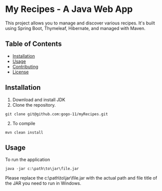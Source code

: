 # My Recipes - A Java Web App

This project allows you to manage and discover various recipes. 
It's built using Spring Boot, Thymeleaf, Hibernate, and managed with Maven.

## Table of Contents
- [Installation](#installation)
- [Usage](#usage)
- [Contributing](#contributing)
- [License](#license)

## Installation
1. Download and install JDK
2. Clone the repository.

```
git clone git@github.com:gogo-11/myRecipes.git
```
2. To compile
```
mvn clean install
```

## Usage
To run the application
```
java -jar c:\path\to\jar\file.jar
```
Please replace the c:\path\to\jar\file.jar with the actual path 
and file title of the JAR you need to run in Windows.
